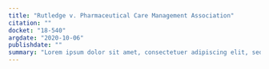 ```yaml
---
title: "Rutledge v. Pharmaceutical Care Management Association"
citation: ""
docket: "18-540"
argdate: "2020-10-06"
publishdate: ""
summary: "Lorem ipsum dolor sit amet, consectetuer adipiscing elit, sed diam nonummy nibh euismod tincidunt ut laoreet dolore magna aliquam erat volutpat. Ut wisi enim ad minim veniam, quis nostrud exerci tation ullamcorper suscipit lobortis nisl ut aliquip ex ea commodo consequat."
---
```


